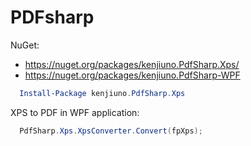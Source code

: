 # PDFsharp

NuGet:
- https://nuget.org/packages/kenjiuno.PdfSharp.Xps/
- https://nuget.org/packages/kenjiuno.PdfSharp-WPF

```powershell
  Install-Package kenjiuno.PdfSharp.Xps
```

XPS to PDF in WPF application:
```C#
  PdfSharp.Xps.XpsConverter.Convert(fpXps);
```
